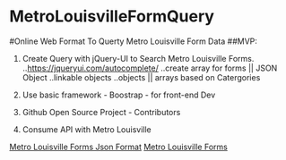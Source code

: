 # MetroLouisvilleFormQuery
#Online Web Format To Querty Metro Louisville Form Data
##MVP:
   1. Create Query with jQuery-UI to Search Metro Louisville Forms.
        ..https://jqueryui.com/autocomplete/
        ..create array for forms || JSON Object
            ..linkable objects
            ..objects || arrays based on Catergories
   2. Use basic framework - Boostrap - for front-end Dev

   3. Github Open Source Project - Contributors

   4. Consume API with Metro Louisville

   [Metro Louisville Forms Json Format]("https://louisvilleky.gov/services/toolbox_forms.json?limit=0")
   [Metro Louisville Forms]("https://data.louisvilleky.gov/dataset/louisville-metro-online-forms")
